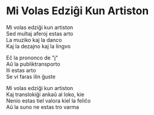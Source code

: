 <!-- eo :: Mi Volas Edziĝi Kun Artiston :: 2024-01-21 23:01:07 -->

# Mi Volas Edziĝi Kun Artiston

Mi volas edziĝi kun artiston  
Sed multaj aferoj estas arto  
La muziko kaj la danco  
Kaj la dezajno kaj la lingvo  

Eĉ la prononco de "j"  
Aû la publiktransporto  
Ili estas arto  
Se vi faras ilin ĝuste  

Mi volas edziĝi kun artiston  
Kaj translokiĝi ankaû al loko, kie  
Nenio estas tiel valora kiel la feliĉo  
Aû la suno ne estas tro varma  
